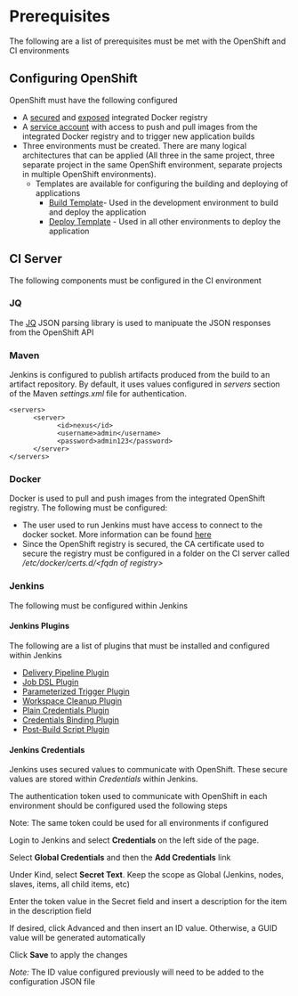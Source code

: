 # Prerequisites

The following are a list of prerequisites must be met with the OpenShift and CI environments 

## Configuring OpenShift

OpenShift must have the following configured

* A [secured](https://docs.openshift.com/enterprise/3.0/install_config/install/docker_registry.html#securing-the-registry) and [exposed](https://docs.openshift.com/enterprise/3.0/install_config/install/docker_registry.html#exposing-the-registry) integrated Docker registry
* A [service account](https://docs.openshift.com/enterprise/3.0/dev_guide/service_accounts.html) with access to push and pull images from the integrated Docker registry and to trigger new application builds
* Three environments must be created. There are many logical architectures that can be applied (All three in the same project, three separate project in the same OpenShift environment, separate projects in multiple OpenShift environments). 
	* Templates are available for configuring the building and deploying of applications
		* [Build Template](https://raw.githubusercontent.com/sabre1041/ose3-samples/master/ose3-cicd-eap-sti-basic-build.json)- Used in the development environment to build and deploy the application
		* [Deploy Template](https://raw.githubusercontent.com/sabre1041/ose3-samples/master/ose3-cicd-eap-sti-basic-deploy.json) - Used in all other environments to deploy the application


## CI Server

The following components must be configured in the CI environment

### JQ

The [JQ](https://stedolan.github.io/jq/manual/) JSON parsing library is used to manipuate the JSON responses from the OpenShift API

### Maven  

Jenkins is configured to publish artifacts produced from the build to an artifact repository. By default, it uses values configured in *servers* section of the Maven *settings.xml* file for authentication. 

```
<servers>  
      <server>
            <id>nexus</id>
            <username>admin</username>
            <password>admin123</password>
      </server>
</servers>
 ```

### Docker

Docker is used to pull and push images from the integrated OpenShift registry. The following must be configured:

* The user used to run Jenkins must have access to connect to the docker socket. More information can be found [here](https://docs.docker.com/articles/basics/)
* Since the OpenShift registry is secured, the CA certificate used to secure the registry must be configured in a folder on the CI server called */etc/docker/certs.d/&lt;fqdn of registry&gt;*

### Jenkins

The following must be configured within Jenkins

#### Jenkins Plugins

The following are a list of plugins that must be installed and configured within Jenkins

* [Delivery Pipeline Plugin](https://wiki.jenkins-ci.org/display/JENKINS/Delivery+Pipeline+Plugin)
* [Job DSL Plugin](https://wiki.jenkins-ci.org/display/JENKINS/Job+DSL+Plugin)
* [Parameterized Trigger Plugin](https://wiki.jenkins-ci.org/display/JENKINS/Parameterized+Trigger+Plugin)
* [Workspace Cleanup Plugin](https://wiki.jenkins-ci.org/display/JENKINS/Workspace+Cleanup+Plugin)
* [Plain Credentials Plugin](https://wiki.jenkins-ci.org/display/JENKINS/Plain+Credentials+Plugin)
* [Credentials Binding Plugin](https://wiki.jenkins-ci.org/display/JENKINS/Credentials+Binding+Plugin)
* [Post-Build Script Plugin](http://wiki.jenkins-ci.org/display/JENKINS/PostBuildScript+Plugin)

#### Jenkins Credentials

Jenkins uses secured values to communicate with OpenShift. These secure values are stored within *Credentials* within Jenkins. 

The authentication token used to communicate with OpenShift in each environment should be configured used the following steps

Note: The same token could be used for all environments if configured 

Login to Jenkins and select **Credentials** on the left side of the page. Select **Global Credentials** and then the **Add Credentials** linkUnder Kind, select **Secret Text**. Keep the scope as Global (Jenkins, nodes, slaves, items, all child items, etc)Enter the token value in the Secret field and insert a description for the item in the description fieldIf desired, click Advanced and then insert an ID value. Otherwise, a GUID value will be generated automaticallyClick **Save** to apply the changes*Note:* The ID value configured previously will need to be added to the configuration JSON file